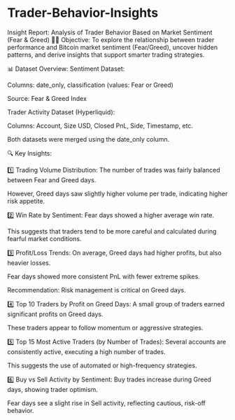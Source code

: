 # Trader-Behavior-Insights

Insight Report: Analysis of Trader Behavior Based on Market Sentiment (Fear & Greed)
👩‍💻 Objective:
To explore the relationship between trader performance and Bitcoin market sentiment (Fear/Greed), uncover hidden patterns, and derive insights that support smarter trading strategies.

📊 Dataset Overview:
Sentiment Dataset:

Columns: date_only, classification (values: Fear or Greed)

Source: Fear & Greed Index

Trader Activity Dataset (Hyperliquid):

Columns: Account, Size USD, Closed PnL, Side, Timestamp, etc.

Both datasets were merged using the date_only column.

🔍 Key Insights:

1️⃣ Trading Volume Distribution:
The number of trades was fairly balanced between Fear and Greed days.

However, Greed days saw slightly higher volume per trade, indicating higher risk appetite.

2️⃣ Win Rate by Sentiment:
Fear days showed a higher average win rate.

This suggests that traders tend to be more careful and calculated during fearful market conditions.

3️⃣ Profit/Loss Trends:
On average, Greed days had higher profits, but also heavier losses.

Fear days showed more consistent PnL with fewer extreme spikes.

Recommendation: Risk management is critical on Greed days.

4️⃣ Top 10 Traders by Profit on Greed Days:
A small group of traders earned significant profits on Greed days.

These traders appear to follow momentum or aggressive strategies.

5️⃣ Top 15 Most Active Traders (by Number of Trades):
Several accounts are consistently active, executing a high number of trades.

This suggests the use of automated or high-frequency strategies.

6️⃣ Buy vs Sell Activity by Sentiment:
Buy trades increase during Greed days, showing trader optimism.

Fear days see a slight rise in Sell activity, reflecting cautious, risk-off behavior.
